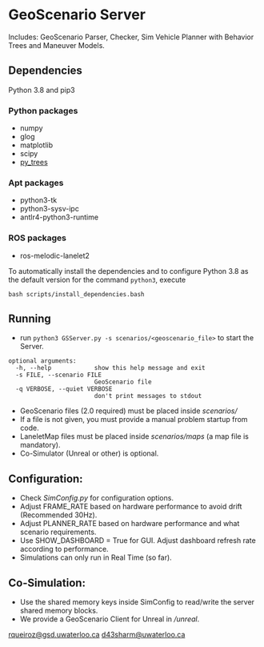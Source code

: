 #   GeoScenario Server
Includes: GeoScenario Parser, Checker, Sim Vehicle Planner with Behavior Trees and Maneuver Models.

## Dependencies

Python 3.8 and pip3

### Python packages
- numpy
- glog
- matplotlib
- scipy
- [py_trees](https://github.com/splintered-reality/py_trees)

### Apt packages
- python3-tk
- python3-sysv-ipc
- antlr4-python3-runtime

### ROS packages

- ros-melodic-lanelet2

To automatically install the dependencies and to configure Python 3.8 as
the default version for the command `python3`, execute
```
bash scripts/install_dependencies.bash
```

## Running
- run `python3 GSServer.py -s scenarios/<geoscenario_file>` to start the Server.
```
optional arguments:
  -h, --help            show this help message and exit
  -s FILE, --scenario FILE
                        GeoScenario file
  -q VERBOSE, --quiet VERBOSE
                        don't print messages to stdout
```

- GeoScenario files (2.0 required) must be placed inside *scenarios/*
- If a file is not given, you must provide a manual problem startup from code.
- LaneletMap files must be placed inside *scenarios/maps* (a map file is mandatory).
- Co-Simulator (Unreal or other) is optional.

## Configuration:

- Check *SimConfig.py* for configuration options.
- Adjust FRAME_RATE based on hardware performance to avoid drift (Recommended 30Hz).
- Adjust PLANNER_RATE based on hardware performance and what scenario requirements.
- Use SHOW_DASHBOARD = True for GUI. Adjust dashboard refresh rate according to performance.
- Simulations can only run in Real Time (so far).

## Co-Simulation:

- Use the shared memory keys inside SimConfig to read/write the server shared memory blocks.
- We provide a GeoScenario Client for Unreal in */unreal*.


rqueiroz@gsd.uwaterloo.ca
d43sharm@uwaterloo.ca

